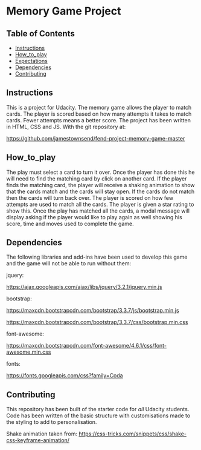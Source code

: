# Memory Game Project

## Table of Contents

* [Instructions](#instructions)
* [How_to_play](#how_to_play)
* [Expectations](#expectations)
* [Dependencies](#dependencies)
* [Contributing](#contributing)


## Instructions

This is a project for Udacity. The memory game allows the player to match cards. The player is scored based on how many attempts it takes to match cards. Fewer attempts means a better score. The project has been written in HTML, CSS and JS. With the git repository at:

https://github.com/jamestownsend/fend-project-memory-game-master

## How_to_play

The play must select a card to turn it over. Once the player has done this he will need to find the matching card by click on another card. If the player finds the matching card, the player will receive a shaking animation to show that the cards match and the cards will stay open. If the cards do not match then the cards will turn back over. The  player is scored on how few attempts are used to match all the cards. The player is given a star rating to show this. Once the play has matched all the cards, a modal message will display asking if the player would like to play again as well showing his score, time and moves used to complete the game.

## Dependencies

The following libraries and add-ins have been used to develop this game and the game will not be able to run without them:

jquery:
 
https://ajax.googleapis.com/ajax/libs/jquery/3.2.1/jquery.min.js

bootstrap:
 
https://maxcdn.bootstrapcdn.com/bootstrap/3.3.7/js/bootstrap.min.js 

https://maxcdn.bootstrapcdn.com/bootstrap/3.3.7/css/bootstrap.min.css

font-awesome:

https://maxcdn.bootstrapcdn.com/font-awesome/4.6.1/css/font-awesome.min.css

fonts:

https://fonts.googleapis.com/css?family=Coda


## Contributing

This repository has been built of the starter code for _all_ Udacity students. Code has been written of the basic structure with customisations made to the styling to add to personalisation. 

Shake animation taken from: https://css-tricks.com/snippets/css/shake-css-keyframe-animation/ 



